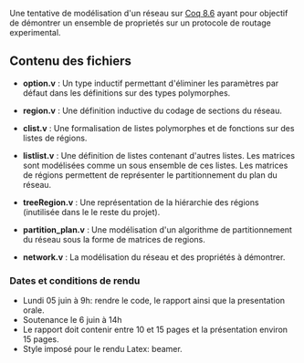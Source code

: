 Une tentative de modélisation d'un réseau sur [Coq 8.6](https://coq.inria.fr/) ayant pour objectif de démontrer un ensemble de proprietés sur un protocole de routage experimental.

## Contenu des fichiers

* __option.v__ : Un type inductif permettant d'éliminer les paramètres par défaut dans les définitions sur des types polymorphes.

* __region.v__ : Une définition inductive du codage de sections du réseau.

* __clist.v__ : Une formalisation de listes polymorphes et de fonctions sur des listes de régions.

* __listlist.v__ : Une définition de listes contenant d'autres listes. Les matrices sont modélisées comme un sous ensemble de ces listes.
Les matrices de régions permettent de représenter le partitionnement du plan du réseau.

* __treeRegion.v__ : Une représentation de la hiérarchie des régions (inutilisée dans le le reste du projet).

* __partition_plan.v__ : Une modélisation d'un algorithme de partitionnement du réseau sous la forme de matrices de regions.

* __network.v__ : La modélisation du réseau et des propriétés à démontrer.

### Dates et conditions de rendu

* Lundi 05 juin à 9h: rendre le code, le rapport ainsi que la presentation orale. 
* Soutenance le 6 juin à 14h
* Le rapport doit contenir entre 10 et 15 pages et la présentation environ 15 pages.
* Style imposé pour le rendu Latex: beamer.

